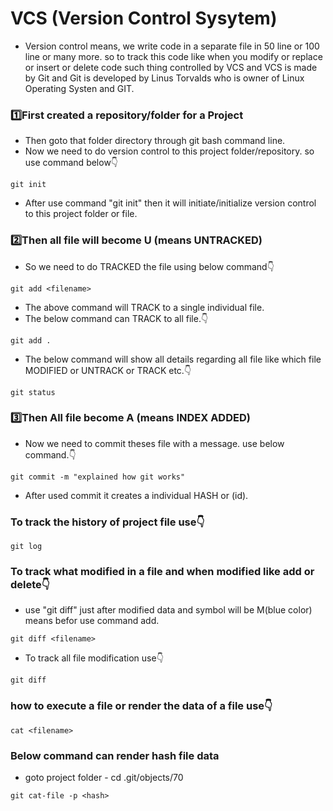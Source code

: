 # VCS (Version Control Sysytem)
- Version control means, we write code in a separate file in 50 line or 100 line or many more. so to track this code like when you modify or replace or insert or delete code such thing controlled by VCS and VCS is made by Git and Git is developed by Linus Torvalds who is owner of Linux Operating Systen and GIT.
### 1️⃣First created a repository/folder for a Project
- Then goto that folder directory through git bash command line.
- Now we need to do version control to this project folder/repository. so use command below👇
```git
git init
```
- After use command "git init" then it will initiate/initialize version control to this project folder or file.

### 2️⃣Then all file will become U (means UNTRACKED)
- So we need to do TRACKED the file using below command👇
```git
git add <filename>
```
- The above command will TRACK to a single individual file.
- The below command can TRACK to all file.👇
```git
git add .
```
- The below command will show all details regarding all file like which file MODIFIED or UNTRACK or TRACK etc.👇
```git
git status
```
### 3️⃣Then All file become A (means INDEX ADDED)
- Now we need to commit theses file with a message. use below command.👇
```git
git commit -m "explained how git works"
```
- After used commit it creates a individual HASH or (id).
### To track the history of project file use👇
```git
git log
```
### To track what modified in a file and when modified like add or delete👇
- use "git diff" just after modified data and symbol will be M(blue color) means befor use command add.
```git
git diff <filename>
```
- To track all file modification use👇
```git
git diff
```
### how to execute a file or render the data of a file use👇
```git
cat <filename>
```
### Below command can render hash file data
- goto project folder - cd .git/objects/70 
```git
git cat-file -p <hash>
```





